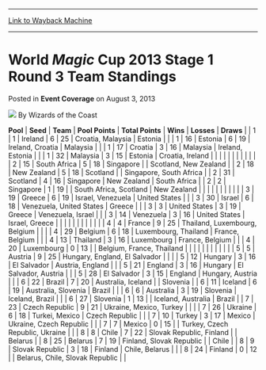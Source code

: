 
---
[Link to Wayback Machine](https://web.archive.org/web/20220526060128/https://magic.wizards.com/en/articles/archive/event-coverage/world-magic-cup-2013-stage-1-round-3-team-standings-2013-08-03)

[_metadata_:author]:- "Wizards of the Coast"
[_metadata_:description]:- "PoolSeedTeamPool PointsTotal PointsWinsLossesDraws 11Ireland625Croatia, MalaysiaEstonia 116Estonia619Ireland, CroatiaMalaysia 117Croatia316MalaysiaIreland, Estonia 132Malaysia315EstoniaCroatia, Ireland  215South Africa518Singapore Scotland, New Zealand 218New Zealand518Scotland Singapore, South Africa 231Scotland416SingaporeNew ZealandSouth Africa 22Singapore119 South Africa,"
[_metadata_:generator]:- "Drupal 7 (http://drupal.org)"
[_metadata_:node]:- "518286"
[_metadata_:publish_date]:- "2013-08-03"
[_metadata_:source]:- "div-main-content"
[_metadata_:title]:- "World Magic Cup 2013 Stage 1 Round 3 Team Standings"
[_metadata_:wayback_capture_timestamp]:- "2022-05-26 06:01:28"
[_metadata_:wayback_raw_url]:- "https://web.archive.org/web/20220526060128id_/https://magic.wizards.com/en/articles/archive/event-coverage/world-magic-cup-2013-stage-1-round-3-team-standings-2013-08-03"
[_metadata_:wayback_url]:- "https://magic.wizards.com/en/articles/archive/event-coverage/world-magic-cup-2013-stage-1-round-3-team-standings-2013-08-03"
---


World *Magic* Cup 2013 Stage 1 Round 3 Team Standings
=====================================================



 Posted in **Event Coverage**
 on August 3, 2013 






![](https://media.magic.wizards.com/styles/auth_small/public/images/person/wizards_author.jpg)
By Wizards of the Coast













 **Pool** | **Seed** | **Team** | **Pool Points** | **Total Points** | **Wins** | **Losses** | **Draws** |
| 1 | 1 | Ireland | 6 | 25 | Croatia, Malaysia | Estonia |  |
| 1 | 16 | Estonia | 6 | 19 | Ireland, Croatia | Malaysia |  |
| 1 | 17 | Croatia | 3 | 16 | Malaysia | Ireland, Estonia |  |
| 1 | 32 | Malaysia | 3 | 15 | Estonia | Croatia, Ireland |  |
|  |  |  |  |  |  |  |  |
| 2 | 15 | South Africa | 5 | 18 | Singapore |  | Scotland, New Zealand |
| 2 | 18 | New Zealand | 5 | 18 | Scotland |  | Singapore, South Africa |
| 2 | 31 | Scotland | 4 | 16 | Singapore | New Zealand | South Africa |
| 2 | 2 | Singapore | 1 | 19 |  | South Africa, Scotland | New Zealand |
|  |  |  |  |  |  |  |  |
| 3 | 19 | Greece | 6 | 19 | Israel, Venezuela | United States |  |
| 3 | 30 | Israel | 6 | 18 | Venezuela, United States | Greece |  |
| 3 | 3 | United States | 3 | 19 | Greece | Venezuela, Israel |  |
| 3 | 14 | Venezuela | 3 | 16 | United States | Israel, Greece |  |
|  |  |  |  |  |  |  |  |
| 4 | 4 | France | 9 | 25 | Thailand, Luxembourg, Belgium |  |  |
| 4 | 29 | Belgium | 6 | 18 | Luxembourg, Thailand | France, Belgium |  |
| 4 | 13 | Thailand | 3 | 16 | Luxembourg | France, Belgium |  |
| 4 | 20 | Luxembourg | 0 | 13 |  | Belgium, France, Thailand |  |
|  |  |  |  |  |  |  |  |
| 5 | 5 | Austria | 9 | 25 | Hungary, England, El Salvador |  |  |
| 5 | 12 | Hungary | 3 | 16 | El Salvador | Austria, England |  |
| 5 | 21 | England | 3 | 16 | Hungary | El Salvador, Austria |  |
| 5 | 28 | El Salvador | 3 | 15 | England | Hungary, Austria |  |
| 6 | 22 | Brazil | 7 | 20 | Australia, Iceland |  | Slovenia |
| 6 | 11 | Iceland | 6 | 19 | Australia, Slovenia | Brazil |  |
| 6 | 6 | Australia | 3 | 19 | Slovenia | Iceland, Brazil |  |
| 6 | 27 | Slovenia | 1 | 13 |  | Iceland, Australia | Brazil |
| 7 | 23 | Czech Republic | 9 | 21 | Ukraine, Mexico, Turkey |  |  |
| 7 | 26 | Ukraine | 6 | 18 | Turkei, Mexico | Czech Republic |  |
| 7 | 10 | Turkey | 3 | 17 | Mexico | Ukraine, Czech Republic |  |
| 7 | 7 | Mexico | 0 | 15 |  | Turkey, Czech Republic, Ukraine |  |
| 8 | 8 | Chile | 7 | 22 | Slovak Republic, Finland |  | Belarus |
| 8 | 25 | Belarus | 7 | 19 | Finland, Slovak Republic |  | Chile |
| 8 | 9 | Slovak Republic | 3 | 18 | Finland | Chile, Belarus |  |
| 8 | 24 | Finland | 0 | 12 |  | Belarus, Chile, Slovak Republic |  |







